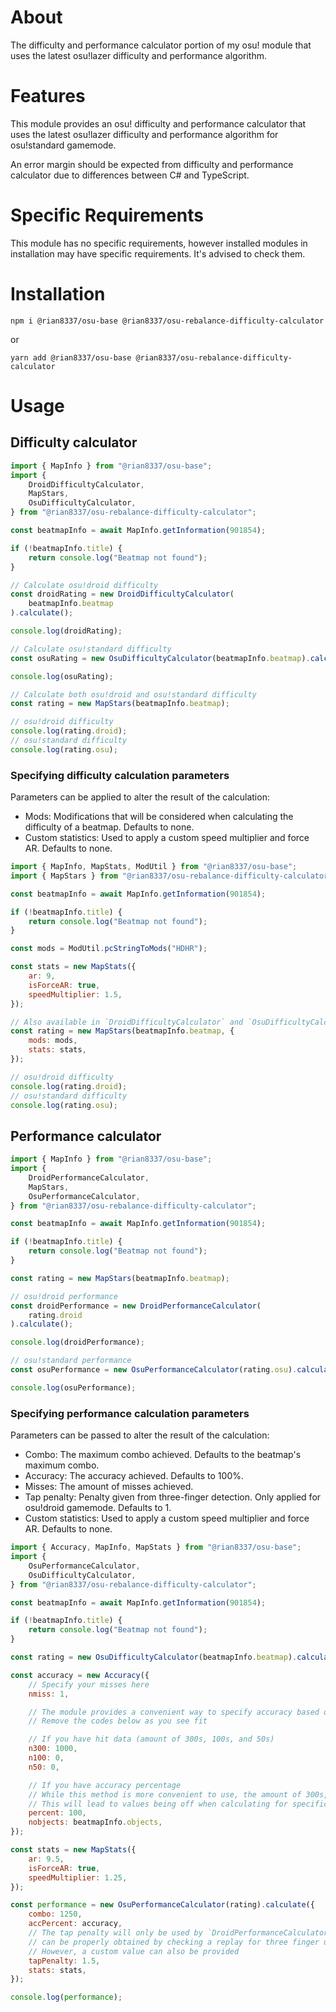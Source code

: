 # About

The difficulty and performance calculator portion of my osu! module that uses the latest osu!lazer difficulty and performance algorithm.

# Features

This module provides an osu! difficulty and performance calculator that uses the latest osu!lazer difficulty and performance algorithm for osu!standard gamemode.

An error margin should be expected from difficulty and performance calculator due to differences between C# and TypeScript.

# Specific Requirements

This module has no specific requirements, however installed modules in installation may have specific requirements. It's advised to check them.

# Installation

```
npm i @rian8337/osu-base @rian8337/osu-rebalance-difficulty-calculator
```

or

```
yarn add @rian8337/osu-base @rian8337/osu-rebalance-difficulty-calculator
```

# Usage

## Difficulty calculator

```js
import { MapInfo } from "@rian8337/osu-base";
import {
    DroidDifficultyCalculator,
    MapStars,
    OsuDifficultyCalculator,
} from "@rian8337/osu-rebalance-difficulty-calculator";

const beatmapInfo = await MapInfo.getInformation(901854);

if (!beatmapInfo.title) {
    return console.log("Beatmap not found");
}

// Calculate osu!droid difficulty
const droidRating = new DroidDifficultyCalculator(
    beatmapInfo.beatmap
).calculate();

console.log(droidRating);

// Calculate osu!standard difficulty
const osuRating = new OsuDifficultyCalculator(beatmapInfo.beatmap).calculate();

console.log(osuRating);

// Calculate both osu!droid and osu!standard difficulty
const rating = new MapStars(beatmapInfo.beatmap);

// osu!droid difficulty
console.log(rating.droid);
// osu!standard difficulty
console.log(rating.osu);
```

### Specifying difficulty calculation parameters

Parameters can be applied to alter the result of the calculation:

-   Mods: Modifications that will be considered when calculating the difficulty of a beatmap. Defaults to none.
-   Custom statistics: Used to apply a custom speed multiplier and force AR. Defaults to none.

```js
import { MapInfo, MapStats, ModUtil } from "@rian8337/osu-base";
import { MapStars } from "@rian8337/osu-rebalance-difficulty-calculator";

const beatmapInfo = await MapInfo.getInformation(901854);

if (!beatmapInfo.title) {
    return console.log("Beatmap not found");
}

const mods = ModUtil.pcStringToMods("HDHR");

const stats = new MapStats({
    ar: 9,
    isForceAR: true,
    speedMultiplier: 1.5,
});

// Also available in `DroidDifficultyCalculator` and `OsuDifficultyCalculator` as a parameter of `calculate`
const rating = new MapStars(beatmapInfo.beatmap, {
    mods: mods,
    stats: stats,
});

// osu!droid difficulty
console.log(rating.droid);
// osu!standard difficulty
console.log(rating.osu);
```

## Performance calculator

```js
import { MapInfo } from "@rian8337/osu-base";
import {
    DroidPerformanceCalculator,
    MapStars,
    OsuPerformanceCalculator,
} from "@rian8337/osu-rebalance-difficulty-calculator";

const beatmapInfo = await MapInfo.getInformation(901854);

if (!beatmapInfo.title) {
    return console.log("Beatmap not found");
}

const rating = new MapStars(beatmapInfo.beatmap);

// osu!droid performance
const droidPerformance = new DroidPerformanceCalculator(
    rating.droid
).calculate();

console.log(droidPerformance);

// osu!standard performance
const osuPerformance = new OsuPerformanceCalculator(rating.osu).calculate();

console.log(osuPerformance);
```

### Specifying performance calculation parameters

Parameters can be passed to alter the result of the calculation:

-   Combo: The maximum combo achieved. Defaults to the beatmap's maximum combo.
-   Accuracy: The accuracy achieved. Defaults to 100%.
-   Misses: The amount of misses achieved.
-   Tap penalty: Penalty given from three-finger detection. Only applied for osu!droid gamemode. Defaults to 1.
-   Custom statistics: Used to apply a custom speed multiplier and force AR. Defaults to none.

```js
import { Accuracy, MapInfo, MapStats } from "@rian8337/osu-base";
import {
    OsuPerformanceCalculator,
    OsuDifficultyCalculator,
} from "@rian8337/osu-rebalance-difficulty-calculator";

const beatmapInfo = await MapInfo.getInformation(901854);

if (!beatmapInfo.title) {
    return console.log("Beatmap not found");
}

const rating = new OsuDifficultyCalculator(beatmapInfo.beatmap).calculate();

const accuracy = new Accuracy({
    // Specify your misses here
    nmiss: 1,

    // The module provides a convenient way to specify accuracy based on the data that you have
    // Remove the codes below as you see fit

    // If you have hit data (amount of 300s, 100s, and 50s)
    n300: 1000,
    n100: 0,
    n50: 0,

    // If you have accuracy percentage
    // While this method is more convenient to use, the amount of 300s, 100s, and 50s will be estimated
    // This will lead to values being off when calculating for specific accuracies
    percent: 100,
    nobjects: beatmapInfo.objects,
});

const stats = new MapStats({
    ar: 9.5,
    isForceAR: true,
    speedMultiplier: 1.25,
});

const performance = new OsuPerformanceCalculator(rating).calculate({
    combo: 1250,
    accPercent: accuracy,
    // The tap penalty will only be used by `DroidPerformanceCalculator` and
    // can be properly obtained by checking a replay for three finger usage
    // However, a custom value can also be provided
    tapPenalty: 1.5,
    stats: stats,
});

console.log(performance);
```
